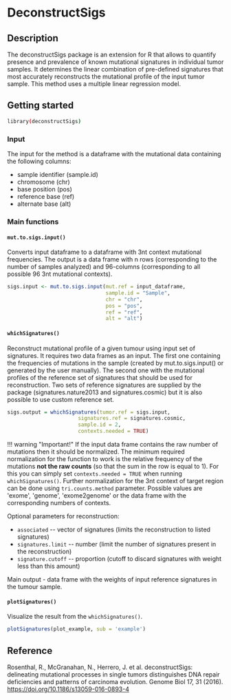 # DeconstructSigs

## Description

The deconstructSigs package is an extension for R that allows to quantify presence and prevalence of known
mutational signatures in individual tumor samples. It determines the linear combination of pre-defined signatures
that most accurately reconstructs the mutational profile of the input tumor sample.
This method uses a multiple linear regression model.

## Getting started

```bash
library(deconstructSigs)
```

### Input

The input for the method is a dataframe with the mutational data containing the following columns:

- sample identifier (sample.id)
- chromosome (chr)
- base position (pos)
- reference base (ref)
- alternate base (alt)

### Main functions

#### `mut.to.sigs.input()`

Converts input dataframe to a dataframe with 3nt context mutational frequencies.
The output is a data frame with n rows (corresponding to the number of samples analyzed) and 96-columns (corresponding
to all possible 96 3nt mutational contexts).

```r
sigs.input <- mut.to.sigs.input(mut.ref = input_dataframe, 
                                sample.id = "Sample", 
                                chr = "chr", 
                                pos = "pos", 
                                ref = "ref", 
                                alt = "alt")
```

#### `whichSignatures()`

Reconstruct mutational profile of a given tumour using input set of signatures. It requires two data frames as an
input. The first one containing the frequencies of mutations in the sample (created by mut.to.sigs.input() or
generated by the user manually). The second one with the mutational profiles of the reference set of signatures
that should be used for reconstruction. Two sets of reference signatures are supplied by the package
(signatures.nature2013 and signatures.cosmic) but it is also possible to use custom reference set.

```r
sigs.output = whichSignatures(tumor.ref = sigs.input, 
                       signatures.ref = signatures.cosmic, 
                       sample.id = 2,
                       contexts.needed = TRUE)
```

!!! warning "Important!"
    If the input data frame contains the raw number of mutations then it should be normalized.
    The minimum required normalization for the function to work is the relative frequency of the mutations **not
    the raw counts** (so that the sum in the row is equal to 1).
    For this you can simply set `contexts.needed = TRUE` when
    running `whichSignatures()`. Further normalization for the 3nt context of target region can be done using
    `tri.counts.method` parameter. Possible values are 'exome', 'genome', 'exome2genome' or the data frame
    with the corresponding numbers of contexts.

Optional parameters for reconstruction:

- `associated` -- vector of signatures (limits the reconstruction to listed signatures)
- `signatures.limit` -- number (limit the number of signatures present in the reconstruction)
- `signature.cutoff` -- proportion (cutoff to discard signatures with weight less than this amount)

Main output - data frame with the weights of input reference signatures in the tumour sample.

#### `plotSignatures()`

Visualize the result from the `whichSignatures()`.

```r
plotSignatures(plot_example, sub = 'example')
```

## Reference

Rosenthal, R., McGranahan, N., Herrero, J. et al. deconstructSigs: delineating mutational processes in
single tumors distinguishes DNA repair deficiencies and patterns of carcinoma evolution.
Genome Biol 17, 31 (2016). <https://doi.org/10.1186/s13059-016-0893-4>

